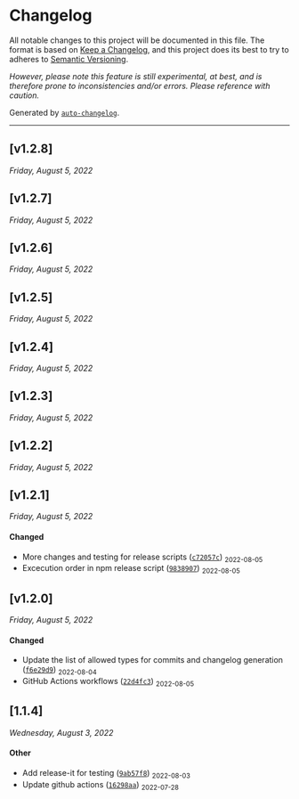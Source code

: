 # Changelog 

All notable changes to this project will be documented in this file. The format is based on [Keep a Changelog](https://keepachangelog.com/en/1.0.0/), and this project does its best to try to adheres to [Semantic Versioning](https://semver.org/spec/v2.0.0.html). 

_However, please note this feature is still experimental, at best, and is therefore prone to inconsistencies and/or errors. Please reference with caution._

Generated by [`auto-changelog`](https://github.com/CookPete/auto-changelog).

- - -

## [v1.2.8]
_Friday, August 5, 2022_

## [v1.2.7]
_Friday, August 5, 2022_

## [v1.2.6]
_Friday, August 5, 2022_

## [v1.2.5]
_Friday, August 5, 2022_

## [v1.2.4]
_Friday, August 5, 2022_

## [v1.2.3]
_Friday, August 5, 2022_

## [v1.2.2]
_Friday, August 5, 2022_

## [v1.2.1]
_Friday, August 5, 2022_

#### Changed

* More changes and testing for release scripts ([`c72057c`](https://github.com/dreamistlabs/for-testing/commit/c72057cacb6a647cae085f9f1a2c8660d3d062a6)) <sub>2022-08-05</sub>
* Excecution order in npm release script ([`9838907`](https://github.com/dreamistlabs/for-testing/commit/9838907edddd61adf522a266e1a175378788973a)) <sub>2022-08-05</sub>
## [v1.2.0]
_Friday, August 5, 2022_

#### Changed

* Update the list of allowed types for commits and changelog generation ([`f6e29d9`](https://github.com/dreamistlabs/for-testing/commit/f6e29d9654201a6a03739045d5172251756f97ae)) <sub>2022-08-04</sub>
* GitHub Actions workflows ([`22d4fc3`](https://github.com/dreamistlabs/for-testing/commit/22d4fc33cad7b1d1b54e7d87eab5ba87b0a1e38a)) <sub>2022-08-05</sub>
## [1.1.4]
_Wednesday, August 3, 2022_

#### Other

* Add release-it for testing ([`9ab57f8`](https://github.com/dreamistlabs/for-testing/commit/9ab57f8811b0736b9eecb90e216298be41e4e775)) <sub>2022-08-03</sub>
* Update github actions ([`16298aa`](https://github.com/dreamistlabs/for-testing/commit/16298aa742befa016595b0558ae836c95e0d5010)) <sub>2022-07-28</sub>
